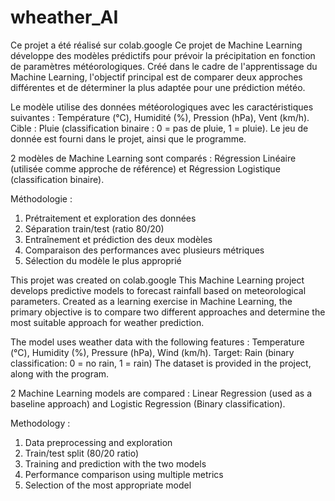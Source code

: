 # wheather_AI
Ce projet a été réalisé sur colab.google
Ce projet de Machine Learning développe des modèles prédictifs pour prévoir la précipitation en fonction de paramètres météorologiques. Créé dans le cadre de l'apprentissage du Machine Learning, l'objectif principal est de comparer deux approches différentes et de déterminer la plus adaptée pour une prédiction météo.  

Le modèle utilise des données météorologiques avec les caractéristiques suivantes : Température (°C), Humidité (%), Pression (hPa), Vent (km/h). Cible : Pluie (classification binaire : 0 = pas de pluie, 1 = pluie).
Le jeu de donnée est fourni dans le projet, ainsi que le programme.

2 modèles de Machine Learning sont comparés : Régression Linéaire (utilisée comme approche de référence) et Régression Logistique (classification binaire).

Méthodologie :
1. Prétraitement et exploration des données
2. Séparation train/test (ratio 80/20)
3. Entraînement et prédiction des deux modèles 
4. Comparaison des performances avec plusieurs métriques
5. Sélection du modèle le plus approprié



This projet was created on colab.google
This Machine Learning project develops predictive models to forecast rainfall based on meteorological parameters. Created as a learning exercise in Machine Learning, the primary objective is to compare two different approaches and determine the most suitable approach for weather prediction.

The model uses weather data with the following features : Temperature (°C), Humidity (%), Pressure (hPa), Wind (km/h). Target: Rain (binary classification: 0 = no rain, 1 = rain)
The dataset is provided in the project, along with the program.

2 Machine Learning models are compared : Linear Regression (used as a baseline approach) and Logistic Regression (Binary classification).

Methodology :
1. Data preprocessing and exploration
2. Train/test split (80/20 ratio)
3. Training and prediction with the two models
4. Performance comparison using multiple metrics
5. Selection of the most appropriate model

